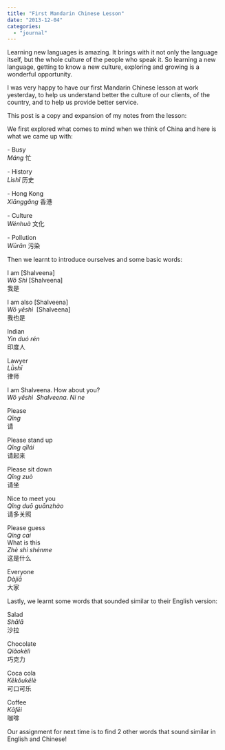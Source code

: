 ```yaml
---
title: "First Mandarin Chinese Lesson"
date: "2013-12-04"
categories: 
  - "journal"
---
```


Learning new languages is amazing. It brings with it not only the language itself, but the whole culture of the people who speak it. So learning a new language, getting to know a new culture, exploring and growing is a wonderful opportunity.  
  
I was very happy to have our first Mandarin Chinese lesson at work yesterday, to help us understand better the culture of our clients, of the country, and to help us provide better service.  
  
This post is a copy and expansion of my notes from the lesson:  
  
We first explored what comes to mind when we think of China and here is what we came up with:  
  
\- Busy  
_Máng_ 忙  
  
\- History  
_Lìshǐ_ 历史  
  
\- Hong Kong  
_Xiānggǎng_ 香港  
  
\- Culture  
_Wénhuà_ 文化  
  
\- Pollution  
_Wūrǎn_ 污染  
  
Then we learnt to introduce ourselves and some basic words:  
  
I am \[Shalveena\]  
_Wǒ_ _Shì_ \[Shalveena\]   
我是  
  
I am also \[Shalveena\]  
_Wǒ yěshì_  \[Shalveena\]   
我也是  
  
Indian  
_Yìn duó rén_  
印度人  
  
Lawyer  
_Lǜshī_   
律师  
  
I am Shalveena. How about you?  
_Wǒ yěshì  Shalveena. Ni ne_  
  
Please  
_Qǐng_   
请  
  
Please stand up  
_Qǐng qǐlái_  
请起来  
  
Please sit down  
_Qǐng zuò_  
请坐  
  
Nice to meet you  
_Qǐng duō guānzhào_  
请多关照  
  
Please guess  
_Qing cai_  
What is this  
_Zhè shì shénme_  
这是什么  
  
Everyone  
_Dàjiā_  
大家  
  
Lastly, we learnt some words that sounded similar to their English version:  
  
Salad  
_Shālā_   
沙拉  
  
Chocolate  
_Qiǎokèlì_  
巧克力  
  
Coca cola  
_Kěkǒukělè_  
可口可乐  
  
Coffee  
_Kāfēi_  
咖啡  
  
Our assignment for next time is to find 2 other words that sound similar in English and Chinese!
